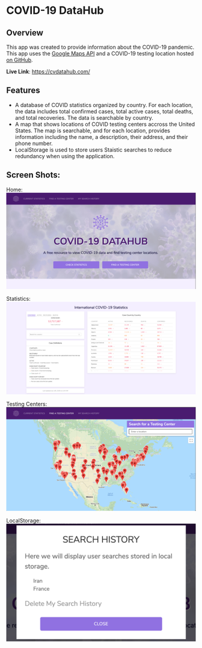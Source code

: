 # COVID-19 DataHub

## Overview
This app was created to provide information about the COVID-19 pandemic. This app uses the [Google Maps API][1] and a COVID-19 testing location hosted [on GitHub][2].

**Live Link**: https://cvdatahub.com/

## Features
- A database of COVID statistics organized by country. For each location, the data includes total confirmed cases, total active cases, total deaths, and total recoveries. The data is searchable by country.
- A map that shows locations of COVID testing centers accross the United States. The map is searchable, and for each location, provides information including the name, a description, their address, and their phone number. 
- LocalStorage is used to store users Staistic searches to reduce redundancy when using the application.

## Screen Shots:
Home:
![COVID Statistics Demo](https://raw.githubusercontent.com/tedpedersen/group-project-uc-berkeley/master/assets/img/03.png)

Statistics:
![COVID Statistics Demo](https://raw.githubusercontent.com/tedpedersen/group-project-uc-berkeley/master/assets/img/01.png)

Testing Centers:
![COVID Testing Demo](https://raw.githubusercontent.com/tedpedersen/group-project-uc-berkeley/master/assets/img/02.png)

LocalStorage:
![LocalStorage Demo](https://raw.githubusercontent.com/tedpedersen/group-project-uc-berkeley/master/assets/img/04.png)

[1]: <https://developers.google.com/maps/documentation> "Google Maps API"
[2]: <https://github.com/covid-19-testing> "COVID API on GitHub"
